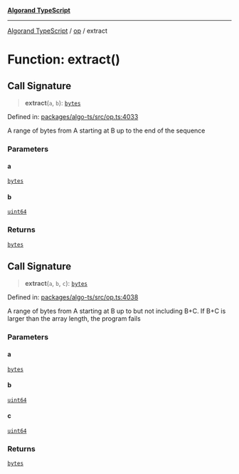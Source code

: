 [**Algorand TypeScript**](../../README.md)

***

[Algorand TypeScript](../../modules.md) / [op](../README.md) / extract

# Function: extract()

## Call Signature

> **extract**(`a`, `b`): [`bytes`](../../index/type-aliases/bytes.md)

Defined in: [packages/algo-ts/src/op.ts:4033](https://github.com/algorandfoundation/puya-ts/blob/main/packages/algo-ts/src/op.ts#L4033)

A range of bytes from A starting at B up to the end of the sequence

### Parameters

#### a

[`bytes`](../../index/type-aliases/bytes.md)

#### b

[`uint64`](../../index/type-aliases/uint64.md)

### Returns

[`bytes`](../../index/type-aliases/bytes.md)

## Call Signature

> **extract**(`a`, `b`, `c`): [`bytes`](../../index/type-aliases/bytes.md)

Defined in: [packages/algo-ts/src/op.ts:4038](https://github.com/algorandfoundation/puya-ts/blob/main/packages/algo-ts/src/op.ts#L4038)

A range of bytes from A starting at B up to but not including B+C. If B+C is larger than the array length, the program fails

### Parameters

#### a

[`bytes`](../../index/type-aliases/bytes.md)

#### b

[`uint64`](../../index/type-aliases/uint64.md)

#### c

[`uint64`](../../index/type-aliases/uint64.md)

### Returns

[`bytes`](../../index/type-aliases/bytes.md)
